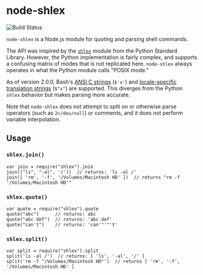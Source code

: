 # node-shlex

![Build Status](https://github.com/rgov/node-shlex/workflows/Node.js%20CI/badge.svg)

`node-shlex` is a Node.js module for quoting and parsing shell commands.

The API was inspired by the [`shlex`][pyshlex] module from the Python Standard 
Library. However, the Python implementation is fairly complex, and supports a
confusing matrix of modes that is not replicated here. `node-shlex` always
operates in what the Python module calls "POSIX mode."

[pyshlex]: https://docs.python.org/3/library/shlex.html

As of version 2.0.0, Bash's [ANSI C strings][ansi-c] (`$'x'`) and
[locale-specific translation strings][locale] (`$"x"`) are supported. This
diverges from the Python `shlex` behavior but makes parsing more accurate.

[ansi-c]: https://www.gnu.org/software/bash/manual/html_node/ANSI_002dC-Quoting.html
[locale]: https://www.gnu.org/software/bash/manual/html_node/Locale-Translation.html

Note that `node-shlex` does not attempt to split on or otherwise parse 
operators (such as `2>/dev/null`) or comments, and it does not perform variable interpolation.

## Usage

### `shlex.join()`

```node
var join = require("shlex").join
join(["ls", "-al", '/'])  // returns: 'ls -al /'
join([ 'rm', '-f', '/Volumes/Macintosh HD' ])  // returns "rm -f '/Volumes/Macintosh HD'"
```

### `shlex.quote()`

```node
var quote = require("shlex").quote
quote("abc")      // returns: abc
quote("abc def")  // returns: 'abc def'
quote("can't")    // returns: 'can'"'"'t'
```

### `shlex.split()`

```node
var split = require("shlex").split
split('ls -al /')  // returns: [ 'ls', '-al', '/' ]
split('rm -f "/Volumes/Macintosh HD"')  // returns [ 'rm', '-f', '/Volumes/Macintosh HD' ]
```
